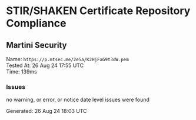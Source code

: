 # STIR/SHAKEN Certificate Repository Compliance

## Martini Security

Name: `https://p.mtsec.me/2e5a/K2HjFaG9t3dW.pem`\
Tested At: 26 Aug 24 17:55 UTC\
Time: 139ms

### Issues

no warning, or error, or notice date level issues were found

Generated: 26 Aug 24 18:03 UTC